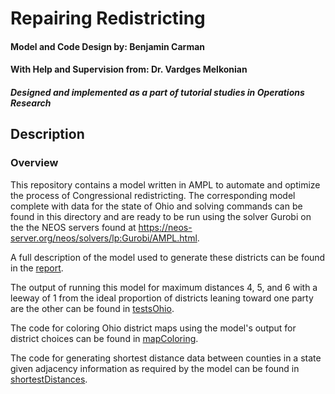 # Repairing Redistricting

#### **Model and Code Design by:** Benjamin Carman
#### **With Help and Supervision from:** Dr. Vardges Melkonian
#### *Designed and implemented as a part of tutorial studies in Operations Research*

## Description

### Overview

This repository contains a model written in AMPL to automate and optimize the process of Congressional redistricting. The corresponding model complete with data for the state of Ohio and solving commands can be found in this directory and are ready to be run using the solver Gurobi on the the NEOS servers found at https://neos-server.org/neos/solvers/lp:Gurobi/AMPL.html.

A full description of the model used to generate these districts can be found in the [report](repairingRedistricting.pdf).

The output of running this model for maximum distances 4, 5, and 6 with a leeway of 1 from the ideal proportion of districts leaning toward one party are the other can be found in [testsOhio](/testsOhio).

The code for coloring Ohio district maps using the model's output for district choices can be found in [mapColoring](/mapColoring).

The code for generating shortest distance data between counties in a state given adjacency information as required by the model can be found in [shortestDistances](/shortestDistances).

